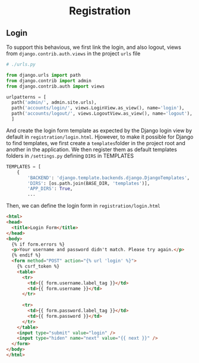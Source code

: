 # <p align="center">Registration</p>

## Login

To support this behavious, we first link the login, and also logout, views from `django.contrib.auth.views` in the project `urls` file

``` python
# ./urls.py

from django.urls import path
from django.contrib import admin
from django.contrib.auth import views

urlpatterns = [
  path('admin/', admin.site.urls),
  path('accounts/login/', views.LoginView.as_view(), name='login'),
  path('accounts/logout/', views.LogoutView.as_view(), name='logout'),
  ]
```
And create the login form template as expected by the Django login view by default in `registration/login.html`. Hjowever, to make it possible for Django to find templates, we first create a `templates`folder in the project root and another in the application. We then register them as default templates folders in `/settings.py` defining `DIRS` in TEMPLATES

``` python
TEMPLATES = [
    {
        'BACKEND': 'django.template.backends.django.DjangoTemplates',
        'DIRS': [os.path.join(BASE_DIR, 'templates')],
        'APP_DIRS': True,
        ...
```

Then, we can define the login form in `registration/login.html`

``` html
<html>
<head>
  <title>Login Form</title> 
</head>
<body>
  {% if form.errors %}
  <p>Your username and password didn't match. Please try again.</p>
  {% endif %}
  <form method="POST" action="{% url 'login' %}">
    {% csrf_token %}
    <table>
      <tr>
        <td>{{ form.username.label_tag }}</td>
        <td>{{ form.username }}</td>
      </tr>
      
      <tr>
        <td>{{ form.password.label_tag }}</td>
        <td>{{ form.password }}</td>
      </tr>
    </table>
    <input type="submit" value="login" />
    <input type="hiden" name="next" value="{{ next }}" />
  </form>
</body>
</html>
```
